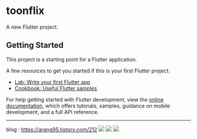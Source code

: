 # toonflix

A new Flutter project.

## Getting Started

This project is a starting point for a Flutter application.

A few resources to get you started if this is your first Flutter project:

- [Lab: Write your first Flutter app](https://docs.flutter.dev/get-started/codelab)
- [Cookbook: Useful Flutter samples](https://docs.flutter.dev/cookbook)

For help getting started with Flutter development, view the
[online documentation](https://docs.flutter.dev/), which offers tutorials,
samples, guidance on mobile development, and a full API reference.

------------------------------------

blog  :  https://arang95.tistory.com/212
<img src = "flutter">
<img src="https://github.com/designAR/Flutter_UI_Challenge1/assets/116303386/ca8354fc-9338-472d-9d6e-27b14a06255d)">
<img src = "flutter" width="width size%" height="height size%">


